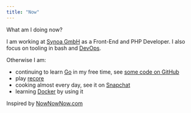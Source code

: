 ```yaml
---
title: "Now"
---
```


What am I doing now?

I am working at [Synoa GmbH](https://synoa.de) as a Front-End and PHP Developer. I also focus on tooling in bash and [DevOps](https://en.wikipedia.org/wiki/DevOps).

Otherwise I am:

- continuing to learn [Go](https://golang.org/) in my free time, see [some code on GitHub](https://github.com/kevingimbel?utf8=%E2%9C%93&tab=repositories&q=&type=&language=go)
- play [recore](http://amzn.to/2i5E9o0)
- cooking almost every day, see it on [Snapchat](https://snapchat.com/add/kevinatari)
- learning [Docker](https://www.docker.com/) by using it

Inspired by [NowNowNow.com](http://nownownow.com/)
